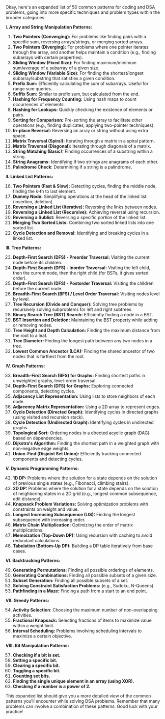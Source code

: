 Okay, here's an expanded list of 50 common patterns for coding and DSA problems, going into more specific techniques and problem types within the broader categories:

**I. Array and String Manipulation Patterns:**

1.  **Two Pointers (Converging):** For problems like finding pairs with a specific sum, reversing arrays/strings, or merging sorted arrays.
2.  **Two Pointers (Diverging):** For problems where one pointer iterates through the array, and another helps maintain a condition (e.g., finding subarrays with certain properties).
3.  **Sliding Window (Fixed Size):** For finding maximum/minimum sum/average of a subarray of a given size.
4.  **Sliding Window (Variable Size):** For finding the shortest/longest subarray/substring that satisfies a given condition.
5.  **Prefix Sum:** Efficiently calculating the sum of subarrays. Useful for range sum queries.
6.  **Suffix Sum:** Similar to prefix sum, but calculated from the end.
7.  **Hashing for Frequency Counting:** Using hash maps to count occurrences of elements.
8.  **Hashing for Lookups:** Quickly checking the existence of elements or pairs.
9.  **Sorting for Comparison:** Pre-sorting the array to facilitate other operations (e.g., finding duplicates, applying two-pointer techniques).
10. **In-place Reversal:** Reversing an array or string without using extra space.
11. **Matrix Traversal (Spiral):** Iterating through a matrix in a spiral pattern.
12. **Matrix Traversal (Diagonal):** Iterating through diagonals of a matrix.
13. **String Matching (Basic):** Finding occurrences of a substring within a string.
14. **String Anagrams:** Identifying if two strings are anagrams of each other.
15. **Palindrome Check:** Determining if a string is a palindrome.

**II. Linked List Patterns:**

16. **Two Pointers (Fast & Slow):** Detecting cycles, finding the middle node, finding the k-th to last element.
17. **Dummy Node:** Simplifying operations at the head of the linked list (insertion, deletion).
18. **Reversing a Linked List (Iterative):** Reversing the links between nodes.
19. **Reversing a Linked List (Recursive):** Achieving reversal using recursion.
20. **Reversing a Sublist:** Reversing a specific portion of the linked list.
21. **Merging Two Sorted Lists:** Combining two sorted linked lists into one sorted list.
22. **Cycle Detection and Removal:** Identifying and breaking cycles in a linked list.

**III. Tree Patterns:**

23. **Depth-First Search (DFS) - Preorder Traversal:** Visiting the current node before its children.
24. **Depth-First Search (DFS) - Inorder Traversal:** Visiting the left child, then the current node, then the right child (for BSTs, it gives sorted order).
25. **Depth-First Search (DFS) - Postorder Traversal:** Visiting the children before the current node.
26. **Breadth-First Search (BFS) / Level Order Traversal:** Visiting nodes level by level.
27. **Tree Recursion (Divide and Conquer):** Solving tree problems by recursively solving subproblems for left and right subtrees.
28. **Binary Search Tree (BST) Search:** Efficiently finding a node in a BST.
29. **BST Insertion and Deletion:** Maintaining the BST property while adding or removing nodes.
30. **Tree Height and Depth Calculation:** Finding the maximum distance from the root to a leaf.
31. **Tree Diameter:** Finding the longest path between any two nodes in a tree.
32. **Lowest Common Ancestor (LCA):** Finding the shared ancestor of two nodes that is farthest from the root.

**IV. Graph Patterns:**

33. **Breadth-First Search (BFS) for Graphs:** Finding shortest paths in unweighted graphs, level-order traversal.
34. **Depth-First Search (DFS) for Graphs:** Exploring connected components, detecting cycles.
35. **Adjacency List Representation:** Using lists to store neighbors of each node.
36. **Adjacency Matrix Representation:** Using a 2D array to represent edges.
37. **Cycle Detection (Directed Graph):** Identifying cycles in directed graphs (using visited and recursion stack).
38. **Cycle Detection (Undirected Graph):** Identifying cycles in undirected graphs.
39. **Topological Sort:** Ordering nodes in a directed acyclic graph (DAG) based on dependencies.
40. **Dijkstra's Algorithm:** Finding the shortest path in a weighted graph with non-negative edge weights.
41. **Union-Find (Disjoint Set Union):** Efficiently tracking connected components and detecting cycles.

**V. Dynamic Programming Patterns:**

42. **1D DP:** Problems where the solution for a state depends on the solution of previous single states (e.g., Fibonacci, climbing stairs).
43. **2D DP:** Problems where the solution for a state depends on the solution of neighboring states in a 2D grid (e.g., longest common subsequence, edit distance).
44. **Knapsack Problem Variations:** Solving optimization problems with constraints on weight and value.
45. **Longest Increasing Subsequence (LIS):** Finding the longest subsequence with increasing order.
46. **Matrix Chain Multiplication:** Optimizing the order of matrix multiplications.
47. **Memoization (Top-Down DP):** Using recursion with caching to avoid redundant calculations.
48. **Tabulation (Bottom-Up DP):** Building a DP table iteratively from base cases.

**VI. Backtracking Patterns:**

49. **Generating Permutations:** Finding all possible orderings of elements.
50. **Generating Combinations:** Finding all possible subsets of a given size.
51. **Subset Generation:** Finding all possible subsets of a set.
52. **Solving Constraint Satisfaction Problems:** (e.g., Sudoku, N-Queens).
53. **Pathfinding in a Maze:** Finding a path from a start to an end point.

**VII. Greedy Patterns:**

54. **Activity Selection:** Choosing the maximum number of non-overlapping activities.
55. **Fractional Knapsack:** Selecting fractions of items to maximize value within a weight limit.
56. **Interval Scheduling:** Problems involving scheduling intervals to maximize a certain objective.

**VIII. Bit Manipulation Patterns:**

57. **Checking if a bit is set.**
58. **Setting a specific bit.**
59. **Clearing a specific bit.**
60. **Toggling a specific bit.**
61. **Counting set bits.**
62. **Finding the single unique element in an array (using XOR).**
63. **Checking if a number is a power of 2.**

This expanded list should give you a more detailed view of the common patterns you'll encounter while solving DSA problems. Remember that many problems can involve a combination of these patterns. Good luck with your practice!